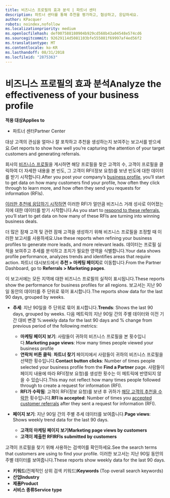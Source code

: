 ```yaml
---
title: 비즈니스 프로필의 효과 분석 | 파트너 센터
description: 파트너 센터를 통해 추천을 평가하고, 협상하고, 응답하세요.
author: KPacquer
robots: noindex,nofollow
ms.localizationpriority: medium
ms.openlocfilehash: def007588180904b929cd568b43a04548e574cd6
ms.sourcegitcommit: 92629114d5081103bfe555081f69997af4ed56f2
ms.translationtype: MT
ms.contentlocale: ko-KR
ms.lasthandoff: 08/31/2018
ms.locfileid: "2875363"
---
```

# <a name="analyze-the-effectiveness-of-your-business-profile"></a><span data-ttu-id="66fbd-103">비즈니스 프로필의 효과 분석</span><span class="sxs-lookup"><span data-stu-id="66fbd-103">Analyze the effectiveness of your business profile</span></span>
<!-- 
https://go.microsoft.com/fwlink/?linkid=849120
-->

**<span data-ttu-id="66fbd-104">적용 대상</span><span class="sxs-lookup"><span data-stu-id="66fbd-104">Applies to</span></span>**

-  <span data-ttu-id="66fbd-105">파트너 센터</span><span class="sxs-lookup"><span data-stu-id="66fbd-105">Partner Center</span></span>

<span data-ttu-id="66fbd-106">대상 고객의 관심을 얼마나 잘 포착하고 추천을 생성하는지 보여주는 보고서를 받으세요.</span><span class="sxs-lookup"><span data-stu-id="66fbd-106">Get reports to show how well you’re capturing the attention of your target customers and generating referrals.</span></span>

<span data-ttu-id="66fbd-107">회사의 [비즈니스 프로필](create-a-marketing-profile.md)을 게시하면 해당 프로필을 찾은 고객의 수, 고객이 프로필을 클릭하여 더 자세한 내용을 본 빈도, 그 고객이 RFI(정보 요청)를 보낸 빈도에 대한 데이터를 받기 시작합니다.</span><span class="sxs-lookup"><span data-stu-id="66fbd-107">After you post your company’s [business profile](create-a-marketing-profile.md), you’ll start to get data on how many customers find your profile, how often they click through to learn more, and how often they send you requests for information (RFIs).</span></span> 

<span data-ttu-id="66fbd-108">[이러한 추천에 응답하기 시작하면](responding-to-referrals.md) 이러한 RFI가 얼만큼 비즈니스 거래 성사로 이어졌는지에 대한 데이터를 받기 시작합니다.</span><span class="sxs-lookup"><span data-stu-id="66fbd-108">As you start to [respond to these referrals](responding-to-referrals.md), you’ll start to get data on how many of these RFIs are turning into winning business deals.</span></span>

<span data-ttu-id="66fbd-109">더 많은 잠재 고객 및 관련 잠재 고객을 생성하기 위해 비즈니스 프로필을 조정할 때 이러한 보고서를 사용하세요.</span><span class="sxs-lookup"><span data-stu-id="66fbd-109">Use these reports when refining your business profiles to generate more leads, and more relevant leads.</span></span> <span data-ttu-id="66fbd-110">데이터는 프로필 실적을 보여주고 추세를 분석하고 조치가 필요한 영역을 식별합니다.</span><span class="sxs-lookup"><span data-stu-id="66fbd-110">Your data shows profile performance, analyzes trends and identifies areas that require action.</span></span> <span data-ttu-id="66fbd-111">파트너 대시보드에서 **추천 > 마케팅 페이지**로 이동합니다.</span><span class="sxs-lookup"><span data-stu-id="66fbd-111">From the Partner Dashboard, go to **Referrals > Marketing pages**.</span></span>

<span data-ttu-id="66fbd-112">이 보고서에는 모든 지역에 대한 비즈니스 프로필의 실적이 표시됩니다.</span><span class="sxs-lookup"><span data-stu-id="66fbd-112">These reports show the performance for business profiles for all regions.</span></span> <span data-ttu-id="66fbd-113">보고서는 지난 90일 동안의 데이터를 주 단위로 묶어 표시합니다.</span><span class="sxs-lookup"><span data-stu-id="66fbd-113">The reports show data for the last 90 days, grouped by weeks.</span></span>

*  <span data-ttu-id="66fbd-114">**추세**: 지난 90일을 주 단위로 묶어 표시합니다.</span><span class="sxs-lookup"><span data-stu-id="66fbd-114">**Trends**: Shows the last 90 days, grouped by weeks.</span></span> <span data-ttu-id="66fbd-115">다음 메트릭의 지난 90일 간의 주별 데이터와 이전 기간 대비 변경 %:</span><span class="sxs-lookup"><span data-stu-id="66fbd-115">weekly data for the last 90 days and % change from previous period of the following metrics:</span></span>

   * <span data-ttu-id="66fbd-116">**마케팅 페이지 보기**: 사람들이 귀하의 비즈니스 프로필을 본 횟수입니다.</span><span class="sxs-lookup"><span data-stu-id="66fbd-116">**Marketing page views**: How many times people viewed your business profile</span></span>
   * <span data-ttu-id="66fbd-117">**연락처 버튼 클릭**: **파트너 찾기** 페이지에서 사람들이 귀하의 비즈니스 프로필을 선택한 횟수입니다.</span><span class="sxs-lookup"><span data-stu-id="66fbd-117">**Contact button clicks**: Number of times people selected your business profile from the **Find a Partner** page.</span></span> <span data-ttu-id="66fbd-118">사람들이 페이지 내용에 따라 RFI(정보 요청)를 생성한 횟수는 이 메트릭에 반영되지 않을 수 있습니다.</span><span class="sxs-lookup"><span data-stu-id="66fbd-118">This may not reflect how many times people followed through to create a request for information (RFI).</span></span>
   * <span data-ttu-id="66fbd-119">**RFI가 수락됨**: 고객이 RFI(정보 요청)를 보낸 후 귀하가 [해당 고객의 추천을 수락한](responding-to-referrals.md) 횟수입니다.</span><span class="sxs-lookup"><span data-stu-id="66fbd-119">**RFI is accepted**: Number of times you [accepted customer referrals](responding-to-referrals.md) after they sent a request for information (RFI).</span></span>


*  <span data-ttu-id="66fbd-120">**페이지 보기**: 지난 90일 간의 주별 추세 데이터를 보여줍니다.</span><span class="sxs-lookup"><span data-stu-id="66fbd-120">**Page views**: Shows weekly trend data for the last 90 days.</span></span>
   *  **<span data-ttu-id="66fbd-121">고객의 마케팅 페이지 보기</span><span class="sxs-lookup"><span data-stu-id="66fbd-121">Marketing page views by customers</span></span>**
   *  **<span data-ttu-id="66fbd-122">고객이 제출한 RFI</span><span class="sxs-lookup"><span data-stu-id="66fbd-122">RFIs submitted by customers</span></span>**

<span data-ttu-id="66fbd-123">고객이 프로필을 찾기 위해 사용하는 검색어를 확인하세요.</span><span class="sxs-lookup"><span data-stu-id="66fbd-123">See the search terms that customers are using to find your profile.</span></span> <span data-ttu-id="66fbd-124">이러한 보고서는 지난 90일 동안의 주별 데이터를 보여줍니다.</span><span class="sxs-lookup"><span data-stu-id="66fbd-124">These reports show weekly data for the last 90 days.</span></span>

*  <span data-ttu-id="66fbd-125">**키워드**(전체적인 상위 검색 키워드)</span><span class="sxs-lookup"><span data-stu-id="66fbd-125">**Keywords** (Top overall search keywords)</span></span> 
*  **<span data-ttu-id="66fbd-126">산업</span><span class="sxs-lookup"><span data-stu-id="66fbd-126">Industry</span></span>**
*  **<span data-ttu-id="66fbd-127">제품</span><span class="sxs-lookup"><span data-stu-id="66fbd-127">Product</span></span>**
*  **<span data-ttu-id="66fbd-128">서비스 종류</span><span class="sxs-lookup"><span data-stu-id="66fbd-128">Service type</span></span>**

